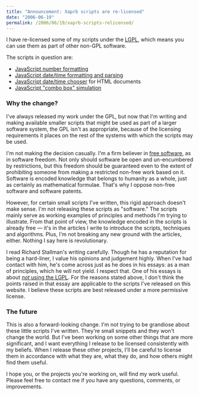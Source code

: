 ```yaml
---
title: "Announcement: Xaprb scripts are re-licensed"
date: "2006-06-19"
permalink: /2006/06/19/xaprb-scripts-relicensed/
---
```

I have re-licensed some of my scripts under the [LGPL][1], which means you can use them as part of other non-GPL software.

The scripts in question are:

*   [JavaScript number formatting][2]
*   [JavaScript date/time formatting and parsing][3]
*   [JavaScript date/time chooser][4] for HTML documents
*   [JavaScript "combo box" simulation][5]

### Why the change?

I've always released my work under the GPL, but now that I'm writing and making available smaller scripts that might be used as part of a larger software system, the GPL isn't as appropriate, because of the licensing requirements it places on the rest of the systems with which the scripts may be used.

I'm not making the decision casually. I'm a firm believer in [free software][6], as in software freedom. Not only should software be open and un-encumbered by restrictions, but this freedom should be guaranteed even to the extent of prohibiting someone from making a restricted non-free work based on it. Software is encoded knowledge that belongs to humanity as a whole, just as certainly as mathematical formulae. That's why I oppose non-free software and software patents.

However, for certain small scripts I've written, this rigid approach doesn't make sense. I'm not releasing these scripts as "software." The scripts mainly serve as working examples of principles and methods I'm trying to illustrate. From that point of view, the knowledge encoded in the scripts is already free &#8212; it's in the articles I write to introduce the scripts, techniques and algorithms. Plus, I'm not breaking any new ground with the articles, either. Nothing I say here is revolutionary.

I read Richard Stallman's writing carefully. Though he has a reputation for being a hard-liner, I value his opinions and judgement highly. When I've had contact with him, he's come across just as he does in his essays: as a man of principles, which he will not yield. I respect that. One of his essays is about [*not* using the LGPL][7]. For the reasons stated above, I don't think the points raised in that essay are applicable to the scripts I've released on this website. I believe these scripts are best released under a more permissive license.

### The future

This is also a forward-looking change. I'm not trying to be grandiose about these little scripts I've written. They're small snippets and they won't change the world. But I've been working on some other things that are more significant, and I want everything I release to be licensed consistently with my beliefs. When I release these other projects, I'll be careful to license them in accordance with what they are, what they do, and how others might find them useful.

I hope you, or the projects you're working on, will find my work useful. Please feel free to contact me if you have any questions, comments, or improvements.

 [1]: http://www.gnu.org/copyleft/lgpl.html
 [2]: /blog/2006/01/05/javascript-number-formatting/
 [3]: /blog/2005/12/12/javascript-closures-for-runtime-efficiency/
 [4]: /blog/2005/09/29/javascript-date-chooser/
 [5]: /blog/2005/09/29/javascript-combo-box/
 [6]: http://www.gnu.org/philosophy/philosophy.html
 [7]: http://www.gnu.org/licenses/why-not-lgpl.html
